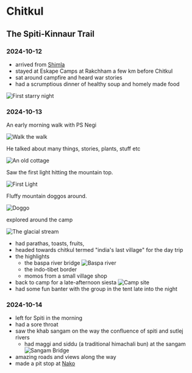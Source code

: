# Chitkul

## The Spiti-Kinnaur Trail

### 2024-10-12

- arrived from [Shimla](shimla#2024-10-12) 
- stayed at Eskape Camps at Rakchham a few km before Chitkul
- sat around campfire and heard war stories
- had a scrumptious dinner of healthy soup and homely made food

![First starry night](night.avif)

### 2024-10-13

An early morning walk with PS Negi

![Walk the walk](walk.avif)

He talked about many things, stories, plants, stuff etc

![An old cottage](hut.avif)

Saw the first light hitting the mountain top.

![First Light](light.avif)

Fluffy mountain doggos around.

![Doggo](doggo.avif)

explored around the camp

![The glacial stream](stream.avif)

- had parathas, toasts, fruits, 
- headed towards chitkul termed "india's last village" for the day trip
- the highlights
  - the baspa river bridge
  ![Baspa river](baspa.avif)
  - the indo-tibet border
  - momos from a small village shop
- back to camp for a late-afternoon siesta
  ![Camp site](camp.avif)
- had some fun banter with the group in the tent late into the night

### 2024-10-14

- left for Spiti in the morning
- had a sore throat
- saw the khab sangam on the way the confluence of spiti and sutlej rivers
  - had maggi and siddu (a traditional himachali bun) at the sangam
  ![Sangam Bridge](sangam.avif)
- amazing roads and views along the way
- made a pit stop at [Nako](nako#2024-10-14)
